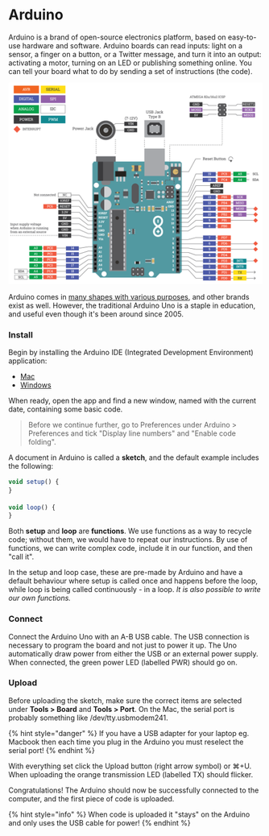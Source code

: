 # Arduino

Arduino is a brand of open-source electronics platform, based on easy-to-use hardware and software. Arduino boards can read inputs: light on a sensor, a finger on a button, or a Twitter message, and turn it into an output: activating a motor, turning on an LED or publishing something online. You can tell your board what to do by sending a set of instructions \(the code\). 

![](../../../.gitbook/assets/dl_elx5_arduino_uno_v1.1_white-reduced.png)

Arduino comes in [many shapes with various purposes](https://makezine.com/comparison/boards/), and other brands exist as well. However, the traditional Arduino Uno is a staple in education, and useful even though it's been around since 2005.

### Install

Begin by installing the Arduino IDE \(Integrated Development Environment\)  application:

* [Mac](https://www.arduino.cc/en/Guide/MacOSX)
* [Windows](https://www.arduino.cc/en/Guide/Windows)

When ready, open the app and find a new window, named with the current date, containing some basic code.

> Before we continue further, go to Preferences under Arduino &gt; Preferences and tick "Display line numbers" and "Enable code folding".

A document in Arduino is called a **sketch**, and the default example includes the following:

```javascript
void setup() {
}

void loop() {
}
```

Both **setup** and **loop** are **functions**. We use functions as a way to recycle code; without them, we would have to repeat our instructions. By use of functions, we can write complex code, include it in our function, and then "call it".

In the setup and loop case, these are pre-made by Arduino and have a default behaviour where setup is called once and happens before the loop, while loop is being called continuously - in a loop. _It is also possible to write our own functions._

### Connect

Connect the Arduino Uno with an A-B USB cable. The USB connection is necessary to program the board and not just to power it up. The Uno automatically draw power from either the USB or an external power supply. When connected, the green power LED \(labelled PWR\) should go on.

### Upload

Before uploading the sketch, make sure the correct items are selected under **Tools &gt; Board** and **Tools &gt; Port**. On the Mac, the serial port is probably something like /dev/tty.usbmodem241.

{% hint style="danger" %}
If you have a USB adapter for your laptop eg. Macbook then each time you plug in the Arduino you must reselect the serial port!
{% endhint %}

With everything set click the Upload button \(right arrow symbol\) or ⌘+U. When uploading the orange transmission LED \(labelled TX\) should flicker.

Congratulations! The Arduino should now be successfully connected to the computer, and the first piece of code is uploaded.

{% hint style="info" %}
When code is uploaded it "stays" on the Arduino and only uses the USB cable for power!
{% endhint %}


